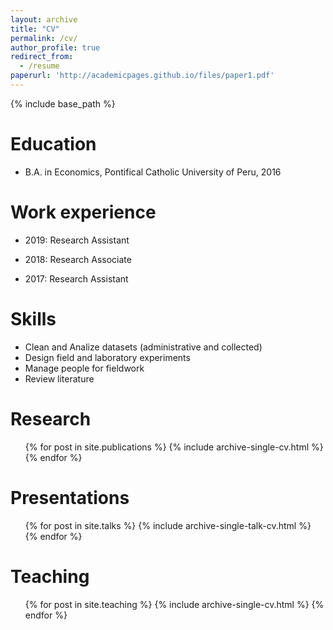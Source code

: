 ```yaml
---
layout: archive
title: "CV"
permalink: /cv/
author_profile: true
redirect_from:
  - /resume
paperurl: 'http://academicpages.github.io/files/paper1.pdf'  
---
```


{% include base_path %}

Education
======
* B.A. in Economics, Pontifical Catholic University of Peru, 2016


Work experience
======
* 2019: Research Assistant

* 2018: Research Associate

* 2017: Research Assistant
  
Skills
======
* Clean and Analize datasets (administrative and collected)
* Design field and laboratory experiments
* Manage people for fieldwork
* Review literature 


Research
======
  <ul>{% for post in site.publications %}
    {% include archive-single-cv.html %}
  {% endfor %}</ul>
  
Presentations
======
  <ul>{% for post in site.talks %}
    {% include archive-single-talk-cv.html %}
  {% endfor %}</ul>
  
Teaching
======
  <ul>{% for post in site.teaching %}
    {% include archive-single-cv.html %}
  {% endfor %}</ul>
  

